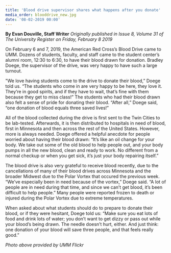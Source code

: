 ```yaml
---
title: 'Blood drive supervisor shares what happens after you donate'
media_order: blooddrive_new.jpg
date: '08-02-2019 00:00'
---
```


**By Evan Douville, Staff Writer** _Originally published in Issue 8, Volume 31 of The University Register on Friday, February 8 2019_  	

On February 6 and 7, 2019, the American Red Cross’s Blood Drive came to UMM. Dozens of students, faculty, and staff came to the student center’s alumni room, 12:30 to 6:30, to have their blood drawn for donation. Bradley Doege, the supervisor of the drive, was very happy to have such a large turnout.

"We love having students come to the drive to donate their blood,” Doege told us. “The students who come in are very happy to be here, they love it. They’re in good spirits, and if they have to wait, that’s fine with them because they get to miss class!” The students who had their blood drawn also felt a sense of pride for donating their blood. “After all,” Doege said, “one donation of blood equals three saved lives!”

All of the blood collected during the drive is first sent to the Twin Cities to be lab-tested. Afterwards, it is then distributed to hospitals in need of blood, first in Minnesota and then across the rest of the United States. However, more is always needed. Doege offered a helpful anecdote for people worried about having their blood drawn: “It’s like an oil change for your body. We take out some of the old blood to help people out, and your body pumps in all the new blood, clean and ready to work. No different from a normal checkup or when you get sick, it’s just your body repairing itself.”

The blood drive is also very grateful to receive blood recently, due to the cancellations of many of their blood drives across Minnesota and the broader Midwest due to the Polar Vortex that occured the previous week. “We’ve especially been in need because of the vortex,” Doege said. “A lot of people are in need during that time, and since we can’t get blood, it’s been difficult to help people.” Many people were reported frozen to death or injured during the Polar Vortex due to extreme temperatures.

When asked about what students should do to prepare to donate their blood, or if they were hesitant, Doege told us: “Make sure you eat lots of food and drink lots of water; you don’t want to get dizzy or pass out while your blood’s being drawn. The needle doesn’t hurt, either. And just think: one donation of your blood will save three people, and that feels really good.”

_Photo above provided by UMM Flickr_
        	
        	


